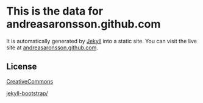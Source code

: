 # This is the data for andreasaronsson.github.com

It is automatically generated by [Jekyll](http://github.com/mojombo/jekyll) into
a static site. You can visit the live site
at [andreasaronsson.github.com](https://andreasaronsson.github.com).

## License

[CreativeCommons](http://creativecommons.org/licenses/by-nc-sa/3.0/legalcode)

[jekyll-bootstrap/](https://github.com/plusjade/jekyll-bootstrap/)
